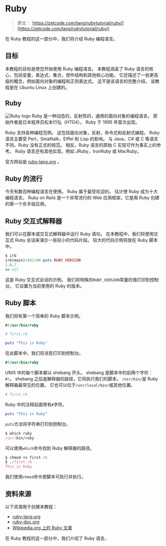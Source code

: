 # Ruby

> 原文： [https://zetcode.com/lang/rubytutorial/ruby/](https://zetcode.com/lang/rubytutorial/ruby/)

在 Ruby 教程的这一部分中，我们将介绍 Ruby 编程语言。

## 目标

本教程的目标是使您开始使用 Ruby 编程语言。 本教程涵盖了 Ruby 语言的核心，包括变量，表达式，集合，控件结构和其他核心功能。 它还描述了一些更高级的概念，例如面向对象的编程和正则表达式。 这不是该语言的完整介绍。 该教程是在 Ubuntu Linux 上创建的。

## Ruby

![Ruby logo](img/f00e7e1214409af10df777d73cfadf4b.jpg) Ruby 是一种动态的，反射性的，通用的面向对象的编程语言。 原始作者是日本程序员松本行弘（HTG4）。 Ruby 于 1995 年首次出现。

Ruby 支持各种编程范例。 这包括面向对象，反射，命令式和反射式编程。 Ruby 语言主要受 Perl，Smalltalk，Eiffel 和 Lisp 的影响。 与 Java，C# 或 C 等语言不同，Ruby 没有正式的规范。 相反，Ruby 语言的原始 C 实现可作为事实上的参考。 Ruby 语言还有其他实现，例如 JRuby，IronRuby 或 MacRuby。

官方网站是 [ruby​​-lang.org](http://www.ruby-lang.org/) 。

## Ruby 的流行

今天有数百种编程语言在使用。 Ruby 属于最受欢迎的。 估计使 Ruby 成为十大编程语言。 Ruby on Rails 是一个非常流行的 Web 应用框架，它是用 Ruby 创建的第一个杀手级应用。

## Ruby 交互式解释器

我们可以在脚本或交互式解释器中运行 Ruby 语句。 在本教程中，我们将使用交互式 Ruby 会话来演示一些较小的代码片段。 较大的代码示例将放在 Ruby 脚本中。

```ruby
$ irb
irb(main):001:0> puts RUBY_VERSION
1.8.7
=> nil

```

这是 Ruby 交互式会话的示例。 我们将特殊的`RUBY_VERSION`常量的值打印到控制台。 它设置为当前使用的 Ruby 的版本。

## Ruby 脚本

我们将有第一个简单的 Ruby 脚本示例。

```ruby
#!/usr/bin/ruby

# first.rb 

puts "This is Ruby"

```

在此脚本中，我们将消息打印到控制台。

```ruby
#!/usr/bin/ruby

```

UNIX 中的每个脚本都以 shebang 开头。 shebang 是脚本中的前两个字符：`#!`。 shebang 之后是解释器的路径，它将执行我们的脚本。 `/usr/bin/`是 Ruby 解释器最常见的位置。 它也可以位于`/usr/local/bin/`或其他位置。

```ruby
# first.rb 

```

Ruby 中的注释前面带有`#`字符。

```ruby
puts "This is Ruby"

```

`puts`方法将字符串打印到控制台。

```ruby
$ which ruby
/usr/bin/ruby

```

可以使用`which`命令找到 Ruby 解释器的路径。

```ruby
$ chmod +x first.rb 
$ ./first.rb 
This is Ruby

```

我们使用`chmod`命令使脚本可执行并执行。

## 资料来源

以下资源用于创建本教程：

*   [ruby​​-lang.org](http://www.ruby-lang.org/)
*   [ruby​​-doc.org](http://ruby-doc.org/)
*   [Wikipedia.org 上的 Ruby 文章](http://en.wikipedia.org/wiki/Ruby_(programming_language))

在 Ruby 教程的这一部分中，我们介绍了 Ruby 语言。